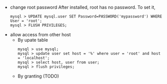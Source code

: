 * change root password
	After installed, root has no password. To set it,
	```
	mysql > UPDATE mysql.user SET Password=PASSWORD('mypassword') WHERE User = 'root';
	mysql > FLUSH PRIVILEGES;
	```
* allow access from other host
	* By upate table
		```
		mysql > use mysql;
		mysql > update user set host = '%' where user = 'root' and host = 'localhost';
		mysql > select host, user from user;
		mysql > flush privileges;
		```
	* By granting (TODO)
		
		